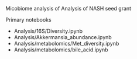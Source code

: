 Micobiome analysis of Analysis of NASH seed grant

Primary notebooks
- Analysis/16S/Diversity.ipynb
- Analysis/Akkermansia_abundance.ipynb
- Analysis/metabolomics/Met_diversity.ipynb
- Analysis/metabolomics/bile_acid.ipynb
